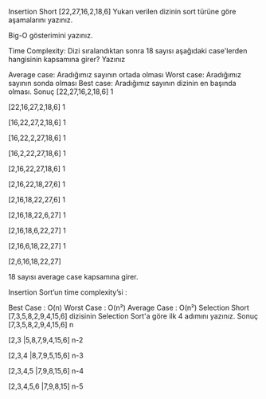 Insertion Short
[22,27,16,2,18,6]
Yukarı verilen dizinin sort türüne göre aşamalarını yazınız.

Big-O gösterimini yazınız.

Time Complexity: Dizi sıralandıktan sonra 18 sayısı aşağıdaki case'lerden hangisinin kapsamına girer? Yazınız

Average case: Aradığımız sayının ortada olması
Worst case: Aradığımız sayının sonda olması
Best case: Aradığımız sayının dizinin en başında olması.
Sonuç
[22,27,16,2,18,6] 1

[22,16,27,2,18,6] 1

[16,22,27,2,18,6] 1

[16,22,2,27,18,6] 1

[16,2,22,27,18,6] 1

[2,16,22,27,18,6] 1

[2,16,22,18,27,6] 1

[2,16,18,22,27,6] 1

[2,16,18,22,6,27] 1

[2,16,18,6,22,27] 1

[2,16,6,18,22,27] 1

[2,6,16,18,22,27]

18 sayısı average case kapsamına girer.

Insertion Sort’un time complexity’si :

Best Case : O(n)
Worst Case : O(n²)
Average Case : O(n²)
Selection Short
[7,3,5,8,2,9,4,15,6] dizisinin Selection Sort'a göre ilk 4 adımını yazınız.
Sonuç
[7,3,5,8,2,9,4,15,6] n

[2,3 |5,8,7,9,4,15,6] n-2

[2,3,4 |8,7,9,5,15,6] n-3

[2,3,4,5 |7,9,8,15,6] n-4

[2,3,4,5,6 |7,9,8,15] n-5
